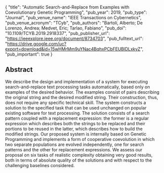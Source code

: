 {
  "title": "Automatic Search-and-Replace from Examples with Coevolutionary Genetic Programming",
  "pub_year": 2019,
  "pub_type": "Journal",
  "pub_venue_name": "IEEE Transactions on Cybernetics",
  "pub_venue_acronym": "TCyb",
  "pub_authors": "Bartoli, Alberto; De Lorenzo, Andrea; Medvet, Eric; Tarlao, Fabiano",
  "pub_doi": "10.1109/TCYB.2019.2918337",
  "pub_publisher_url": "https://ieeexplore.ieee.org/document/8734703",
  "pub_fulltext_url": "https://drive.google.com/uc?export=download&id=15wHMrMm9uYNac4BqhxPCbFEUBlDLxkyZ",
  "pub_important": true
}

## Abstract
We describe the design and implementation of a system for executing search-and-replace text processing tasks automatically, based only on examples of the desired behavior. The examples consist of pairs describing the original string and the desired modified string. Their construction, thus, does not require any specific technical skill. The system constructs a solution to the specified task that can be used unchanged on popular existing software for text processing. The solution consists of a search pattern coupled with a replacement expression: the former is a regular expression which describes both the strings to be replaced and their portions to be reused in the latter, which describes how to build the modified strings. Our proposed system is internally based on Genetic Programming and implements a form of cooperative coevolution in which two separate populations are evolved independently, one for search patterns and the other for replacement expressions. We assess our proposal on six tasks of realistic complexity obtaining very good results, both in terms of absolute quality of the solutions and with respect to the challenging baselines considered.

